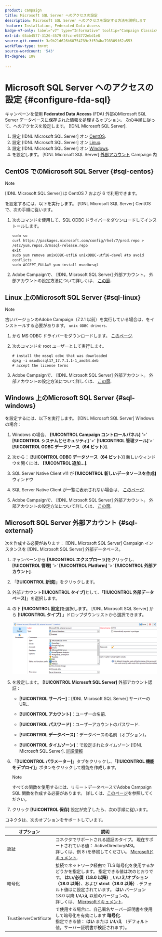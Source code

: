 ```yaml
---
product: campaign
title: Microsoft SQL Server へのアクセスの設定
description: Microsoft SQL Server へのアクセスを設定する方法を説明します
feature: Installation, Federated Data Access
badge-v7-only: label="v7" type="Informative" tooltip="Campaign Classicv7 にのみ適用"
exl-id: 65ab4577-3126-4579-8fcc-e93772ebd1e8
source-git-commit: 3a9b21d626b60754789c3f594ba798309f62a553
workflow-type: tm+mt
source-wordcount: '543'
ht-degree: 10%

---
```


# Microsoft SQL Server へのアクセスの設定 {#configure-fda-sql}



キャンペーンを使用 **Federated Data Access** (FDA) 外部のMicrosoft SQL Server データベースに保存された情報を処理するオプション。 次の手順に従って、へのアクセスを設定します。 [!DNL Microsoft SQL Server].

1. 設定 [!DNL Microsoft SQL Server] オン [CentOS](#sql-centos).
1. 設定 [!DNL Microsoft SQL Server] オン [Linux](#sql-linux).
1. 設定 [!DNL Microsoft SQL Server] オン [Windows](#sql-windows).
1. を設定します。 [!DNL Microsoft SQL Server] [外部アカウント](#sql-external) Campaign 内

## CentOS でのMicrosoft SQL Server {#sql-centos}

>[!NOTE]
>
> [!DNL Microsoft SQL Server] は CentOS 7 および 6 で利用できます。

を設定するには、以下を実行します。 [!DNL Microsoft SQL Server] CentOS で、次の手順に従います。

1. 次のコマンドを使用して、SQL ODBC ドライバーをダウンロードしてインストールします。

   ```
   sudo su
   curl https://packages.microsoft.com/config/rhel/7/prod.repo > /etc/yum.repos.d/mssql-release.repo
   exit
   sudo yum remove unixODBC-utf16 unixODBC-utf16-devel #to avoid conflicts
   sudo ACCEPT_EULA=Y yum install msodbcsql
   ```

1. Adobe Campaignで、 [!DNL Microsoft SQL Server] 外部アカウント。 外部アカウントの設定方法について詳しくは、 [この節](#sql-external).

## Linux 上のMicrosoft SQL Server {#sql-linux}

>[!NOTE]
>
> 古いバージョンのAdobe Campaign（7.2.1 以前）を実行している場合は、をインストールする必要があります。 `unix ODBC drivers`.

1. から MS ODBC ドライバーをダウンロードします。 [このページ](https://packages.microsoft.com/ubuntu/16.04/prod/pool/main/m/msodbcsql17/).

1. 次のコマンドを root ユーザーとして実行します。

   ```
   # install the mssql odbc that was downloaded
   dpkg -i msodbcsql17_17.7.1.1-1_amd64.deb
   # accept the license terms
   ```

1. Adobe Campaignで、 [!DNL Microsoft SQL Server] 外部アカウント。 外部アカウントの設定方法について詳しくは、 [この節](#sql-external).

## Windows 上のMicrosoft SQL Server {#sql-windows}

を設定するには、以下を実行します。 [!DNL Microsoft SQL Server] Windows の場合：

1. Windows の場合、 **[!UICONTROL Campaign コントロールパネル]** &#39;>&#39; **[!UICONTROL システムとセキュリティ]** &#39;>&#39; **[!UICONTROL 管理ツール]**&#39;>&#39; **[!UICONTROL ODBC データソース（64 ビット）]**.

1. 次から： **[!UICONTROL ODBC データソース（64 ビット）]** 新しいウィンドウを開くには、 **[!UICONTROL 追加…]**.

1. SQL Server Native Client v11 が **[!UICONTROL 新しいデータソースを作成]** ウィンドウ

1. SQL Server Native Client が一覧に表示されない場合は、 [このページ](https://www.microsoft.com/en-my/download/details.aspx?id=36434).

1. Adobe Campaignで、 [!DNL Microsoft SQL Server] 外部アカウント。 外部アカウントの設定方法について詳しくは、 [この節](#sql-external).

## Microsoft SQL Server 外部アカウント {#sql-external}

次を作成する必要があります： [!DNL Microsoft SQL Server] Campaign インスタンスを [!DNL Microsoft SQL Server] 外部データベース。

1. キャンペーンから **[!UICONTROL エクスプローラ]**&#x200B;をクリックし、 **[!UICONTROL 管理]** &#39;>&#39; **[!UICONTROL Platform]** &#39;>&#39; **[!UICONTROL 外部アカウント]**.

1. 「**[!UICONTROL 新規]**」をクリックします。

1. 外部アカウント&#x200B;**[!UICONTROL タイプ]**&#x200B;として、「**[!UICONTROL 外部データベース]**」を選択します。

1. の下 **[!UICONTROL 設定]**&#x200B;を選択します。 [!DNL Microsoft SQL Server] から **[!UICONTROL タイプ]** 」ドロップダウンリストから選択できます。

   ![](assets/sql.png)

1. を設定します。 **[!UICONTROL Microsoft SQL Server]** 外部アカウント認証：

   * **[!UICONTROL サーバー]**：[!DNL Microsoft SQL Server] サーバーの URL.

   * **[!UICONTROL アカウント]**：ユーザーの名前.

   * **[!UICONTROL パスワード]**：ユーザーアカウントのパスワード.

   * **[!UICONTROL データベース]**：データベースの名前（オプション）。

   * **[!UICONTROL タイムゾーン]**：で設定されたタイムゾーン [!DNL Microsoft SQL Server]. [詳細情報](https://docs.microsoft.com/en-us/sql/t-sql/functions/current-timezone-transact-sql?view=sql-server-ver15)

1. 「**[!UICONTROL パラメーター]**」タブをクリックし、「**[!UICONTROL 機能をデプロイ]**」ボタンをクリックして機能を作成します。

   >[!NOTE]
   >
   >すべての関数を使用するには、リモートデータベースでAdobe Campaign SQL 関数を作成する必要があります。 詳しくは、[このページ](../../configuration/using/adding-additional-sql-functions.md)を参照してください。

1. クリック **[!UICONTROL 保存]** 設定が完了したら、次の手順に従います。

コネクタは、次のオプションをサポートしています。

| オプション | 説明 |
|---|---|
| 認証 | コネクタでサポートされる認証のタイプ。 現在サポートされている値： ActiveDirectoryMSI。 <br> 詳しくは、例 8 /を参照してください。 [Microsoftドキュメント](https://docs.microsoft.com/en-us/sql/connect/odbc/using-azure-active-directory?view=sql-server-ver15#example-connection-strings). |
| 暗号化 | 接続でネットワーク経由で TLS 暗号化を使用するかどうかを指定します。 指定できる値は次のとおりです。 **はい/必須（18.0 以降）**, **いいえ/オプション（18.0 以降）**、および **strict（18.0 以降）**. デフォルト値はに設定されています。 **はい** バージョン 18.0 以降 **いいえ** 以前のバージョンの。 <br>詳しくは、 [Microsoftドキュメント](https://docs.microsoft.com/en-us/sql/connect/odbc/dsn-connection-string-attribute?view=azure-sqldw-latest#encrypt). |
| TrustServerCertificate | で使用する場合に、自己署名サーバー証明書を使用して暗号化を有効にします **暗号化**. <br>指定できる値： **はい** または **いいえ** （デフォルト値。サーバー証明書が検証されます）。 |
